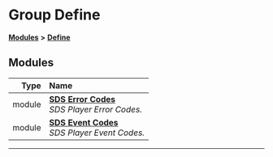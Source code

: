 

# Group Define



[**Modules**](modules.md) **>** [**Define**](group__Define.md)
















## Modules

| Type | Name |
| ---: | :--- |
| module | [**SDS Error Codes**](group__SDS__Errors.md) <br>_SDS Player Error Codes._  |
| module | [**SDS Event Codes**](group__SDS__Event__Codes.md) <br>_SDS Player Event Codes._  |























































------------------------------



